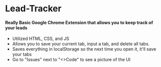 # Lead-Tracker
#### Really Basic Google Chrome Extension that allows you to keep track of your leads 

- Utilized HTML, CSS, and JS
- Allows you to save your current tab, input a tab, and delete all tabs.
- Saves everything in localStorage so the next time you open it, it'll save your tabs
- Go to "Issues" next to "<>Code" to see a picture of the UI
